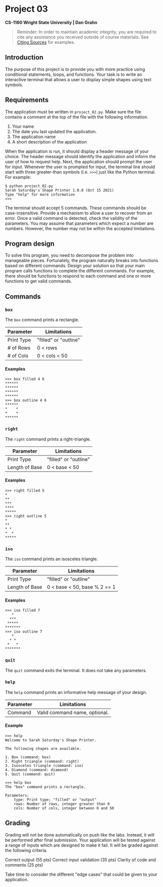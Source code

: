 # Project 03
**CS-1160 Wright State University | Dan Grahn**

> Reminder: In order to maintain academic integrity, you are required to cite any assistance you received outside of course materials. See [Citing Sources](citing.md) for examples.

## Introduction
The purpose of this project is to provide you with more practice using conditional statements, loops, and functions. Your task is to write an interactive terminal that allows a user to display simple shapes using text symbols.

## Requirements
The application must be written in `project_02.py`. Make sure the file contains a comment at the top of the file with the following information.

1. Your name
2. The date you last updated the application.
3. The application name
4. A short description of the application

When the application is run, it should display a header message of your choice. The header message should identify the application and inform the user of how to request help. Next, the application should prompt the user for input. Whenever the user is prompted for input, the terminal line should start with three greater-than symbols (i.e. `>>>`) just like the Python terminal. For example:

```
$ python project_02.py
Sarah Saturday's Shape Printer 1.0.0 (Oct 15 2021)
Type "help" for more information
>>> 
```

The terminal should accept 5 commands. These commands should be case-insensitive. Provide a mechanism to allow a user to recover from an error. Once a valid command is detected, check the validity of the parameters. You may assume that parameters which expect a number are numbers. However, the number may not be within the accepted limitations.

## Program design
To solve this program, you need to decompose the problem into manageable pieces. Fortunately, the program naturally breaks into functions based on different commands. Design your solution so that your main program calls functions to complete the different commands. For example, there should be functions to respond to each command and one or more functions to get valid commands.

## Commands
### `box`
The `box` command prints a rectangle.

| Parameter  | Limitations           |
|------------|-----------------------|
| Print Type | "filled" or "outline" |
| # of Rows  | 0 < rows              |
| # of Cols  | 0 < cols < 50         |

#### Examples
```
>>> box filled 4 6
******
******
******
******
>>> box outline 4 6
******
*    *
*    *
******
```


### `right`
The `right` command prints a right-triangle.

| Parameter      | Limitations           |
|----------------|-----------------------|
| Print Type     | "filled" or "outline" |
| Length of Base | 0 < base < 50         |

#### Examples
```
>>> right filled 5
*
**
***
****
*****
>>> right outline 5
*
**
* *
*  *
*****
```


### `iso`
The `iso` command prints an isosceles triangle.

| Parameter      | Limitations                  |
|----------------|------------------------------|
| Print Type     | "filled" or "outline"        |
| Length of Base | 0 < base < 50, base % 2 == 1 |

#### Examples
```
>>> iso filled 7
   *
  ***
 *****
*******
>>> iso outline 7
   *
  * *
 *   *
*******
```


### `quit`
The `quit` command exits the terminal. It does not take any parameters.


### `help`
The `help` command prints an informative help message of your design. 

| Parameter  | Limitations                   |
|------------|-------------------------------|
| Command    | Valid command name, optional. |

#### Example
```
>>> help
Welcome to Sarah Saturday's Shape Printer.

The following shapes are available.

1. Box (command: box)
2. Right triangle (command: right)
3. Isosceles triangle (command: iso)
4. Diamond (command: diamond)
5. Quit (command: quit)

>>> help box
The "box" command prints a rectangle.

Parameters:
    type: Print type; "filled" or "output"
    rows: Number of rows, integer greater than 0
    cols: Number of cols, integer between 0 and 50
```

## Grading
Grading will not be done automatically on push like the labs. Instead, it will be performed after final submission. Your application will be tested against a range of inputs which are designed to make it fail. It will be graded against the following criteria.

Correct output (55 pts)
Correct input validation (35 pts)
Clarity of code and comments (25 pts)

Take time to consider the different "edge cases" that could be given to your application.
